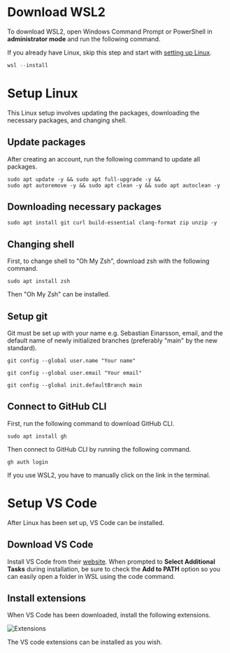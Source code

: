 # Download WSL2

To download WSL2, open Windows Command Prompt or PowerShell in **administrator mode** and run the following command.

If you already have Linux, skip this step and start with [setting up Linux](#setup-linux).

```powershell
wsl --install
```

# Setup Linux

This Linux setup involves updating the packages, downloading the necessary packages, and changing shell.

## Update packages

After creating an account, run the following command to update all packages.

```shell
sudo apt update -y && sudo apt full-upgrade -y &&
sudo apt autoremove -y && sudo apt clean -y && sudo apt autoclean -y
```

## Downloading necessary packages

```shell
sudo apt install git curl build-essential clang-format zip unzip -y
```

## Changing shell

First, to change shell to "Oh My Zsh", download zsh with the following command.

```shell
sudo apt install zsh
```

Then "Oh My Zsh" can be installed.

## Setup git

Git must be set up with your name e.g. Sebastian Einarsson, email, and the default name of newly initialized branches (preferably "main" by the new standard).

```shell
git config --global user.name "Your name"
```

```shell
git config --global user.email "Your email"
```

```shell
git config --global init.defaultBranch main
```

## Connect to GitHub CLI

First, run the following command to download GitHub CLI.

```shell
sudo apt install gh
```

Then connect to GitHub CLI by running the following command.

```shell
gh auth login
```

If you use WSL2, you have to manually click on the link in the terminal.

# Setup VS Code

After Linux has been set up, VS Code can be installed.

## Download VS Code

Install VS Code from their [website](https://vscode.download.prss.microsoft.com/dbazure/download/stable/f1e16e1e6214d7c44d078b1f0607b2388f29d729/VSCodeUserSetup-x64-1.91.1.exe).
When prompted to **Select Additional Tasks** during installation, be sure to check the **Add to PATH** option so you can easily open a folder in WSL using the code command.


## Install extensions

When VS Code has been downloaded, install the following extensions.

![Extensions]("https://github.com/cuboidmicrobe2/c-setup/blob/main/Extensions.png")

The VS code extensions can be installed as you wish.
